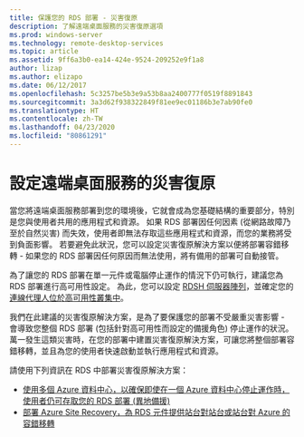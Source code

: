```yaml
---
title: 保護您的 RDS 部署 - 災害復原
description: 了解遠端桌面服務的災害復原選項
ms.prod: windows-server
ms.technology: remote-desktop-services
ms.topic: article
ms.assetid: 9ff6a3b0-ea14-424e-9524-209252e9f1a8
author: lizap
ms.author: elizapo
ms.date: 06/12/2017
ms.openlocfilehash: 5c3257be5b3e9a53b8aa2400777f0519f8891843
ms.sourcegitcommit: 3a3d62f938322849f81ee9ec01186b3e7ab90fe0
ms.translationtype: HT
ms.contentlocale: zh-TW
ms.lasthandoff: 04/23/2020
ms.locfileid: "80861291"
---
```

# <a name="configure-disaster-recovery-for-remote-desktop-services"></a>設定遠端桌面服務的災害復原

當您將遠端桌面服務部署到您的環境後，它就會成為您基礎結構的重要部分，特別是您與使用者共用的應用程式和資源。 如果 RDS 部署因任何因素 (從網路故障乃至於自然災害) 而失效，使用者即無法存取這些應用程式和資源，而您的業務將受到負面影響。 若要避免此狀況，您可以設定災害復原解決方案以便將部署容錯移轉 - 如果您的 RDS 部署因任何原因而無法使用，將有備用的部署可自動接管。

為了讓您的 RDS 部署在單一元件或電腦停止運作的情況下仍可執行，建議您為 RDS 部署進行高可用性設定。 為此，您可以設定 [RDSH 伺服器陣列](rds-scale-rdsh-farm.md)，並確定您的[連線代理人位於高可用性叢集中](rds-connection-broker-cluster.md)。 

我們在此建議的災害復原解決方案，是為了要保護您的部署不受嚴重災害影響 - 會導致您整個 RDS 部署 (包括針對高可用性而設定的備援角色) 停止運作的狀況。 萬一發生這類災害時，在您的部署中建置災害復原解決方案，可讓您將整個部署容錯移轉，並且為您的使用者快速啟動並執行應用程式和資源。

請使用下列資訊在 RDS 中部署災害復原解決方案：

- [使用多個 Azure 資料中心，以確保即使在一個 Azure 資料中心停止運作時，使用者仍可存取您的 RDS 部署 (異地備援)](rds-multi-datacenter-deployment.md)
- [部署 Azure Site Recovery，為 RDS 元件提供站台對站台或站台對 Azure 的容錯移轉](rds-disaster-recovery-with-azure.md)


